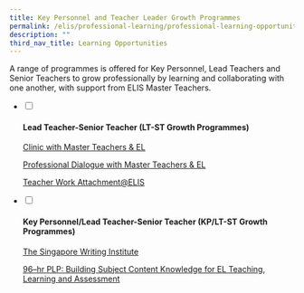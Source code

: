 ```yaml
---
title: Key Personnel and Teacher Leader Growth Programmes
permalink: /elis/professional-learning/professional-learning-opportunities/teacher-leader-growth-programmes/
description: ""
third_nav_title: Learning Opportunities
---
```

A range of programmes is offered for Key Personnel, Lead Teachers and Senior Teachers to grow professionally by learning and collaborating with one another, with support from ELIS Master Teachers.

<ul class="jekyllcodex_accordion">
  <li>
    <input type="checkbox" id="accordion1">
    <label for="accordion1"><h4>Lead Teacher-Senior Teacher (LT-ST Growth Programmes)</h4></label>
    <div>
      <p><a href="/elis/professional-learning/professional-learning-opportunities/clinic-with-master-teachers-el/">Clinic with Master Teachers &amp; EL</a></p>
			<p><a href="/elis/professional-learning/professional-learning-opportunities/professional-dialogue/">Professional Dialogue with Master Teachers &amp; EL</a></p>
			<p><a href="/elis/professional-learning/professional-learning-opportunities/teacher-work-attachment-elis/">Teacher Work Attachment@ELIS</a></p>
    </div>
	</li>  
	<li>
    <input type="checkbox" id="accordion2">
    <label for="accordion2"><h4>Key Personnel/Lead Teacher-Senior Teacher (KP/LT-ST Growth Programmes)</h4></label>
    <div>
      <p><a href="/elis/professional-learning/professional-learning-opportunities/the-singapore-writing-institute/">The Singapore Writing Institute</a></p>
			<p><a href="/elis/professional-learning/professional-learning-opportunities/building-subject-content-knowledge/">96–hr PLP: Building Subject Content Knowledge for EL Teaching, Learning and Assessment</a></p>
    </div>
	</li>  
</ul>